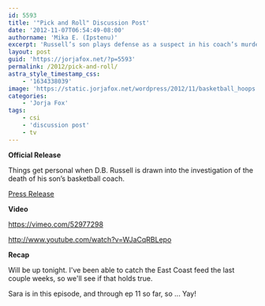 ```yaml
---
id: 5593
title: '"Pick and Roll" Discussion Post'
date: '2012-11-07T06:54:49-08:00'
authorname: 'Mika E. (Ipstenu)'
excerpt: 'Russell’s son plays defense as a suspect in his coach’s murder. Could he be benched? #CSI tonight'
layout: post
guid: 'https://jorjafox.net/?p=5593'
permalink: /2012/pick-and-roll/
astra_style_timestamp_css:
    - '1634338039'
image: 'https://static.jorjafox.net/wordpress/2012/11/basketball_hoops.jpeg'
categories:
    - 'Jorja Fox'
tags:
    - csi
    - 'discussion post'
    - tv
---
```


**Official Release**

Things get personal when D.B. Russell is drawn into the investigation of the death of his son’s basketball coach.

<a href="http://www.cbspressexpress.com/cbs-entertainment/shows/csi-crime-scene-investigation/releases/view?id=33297">Press Release</a>

**Video**

https://vimeo.com/52977298

http://www.youtube.com/watch?v=WJaCqRBLepo

**Recap**

Will be up tonight. I've been able to catch the East Coast feed the last couple weeks, so we'll see if that holds true.

Sara is in this episode, and through ep 11 so far, so ... Yay!
